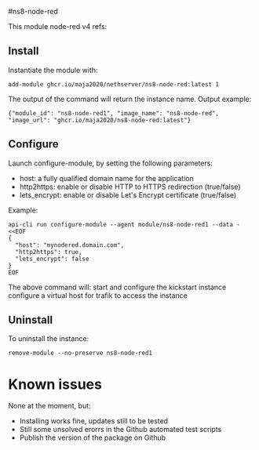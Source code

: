 #ns8-node-red

This module node-red v4
refs: 

## Install

Instantiate the module with:

    add-module ghcr.io/maja2020/nethserver/ns8-node-red:latest 1

The output of the command will return the instance name.
Output example:

    {"module_id": "ns8-node-red1", "image_name": "ns8-node-red", "image_url": "ghcr.io/maja2020/ns8-node-red:latest"}

## Configure

Launch configure-module, by setting the following parameters:

- host: a fully qualified domain name for the application
- http2https: enable or disable HTTP to HTTPS redirection (true/false)
- lets_encrypt: enable or disable Let's Encrypt certificate (true/false)

Example:
```
api-cli run configure-module --agent module/ns8-node-red1 --data - <<EOF
{
  "host": "mynodered.domain.com",
  "http2https": true,
  "lets_encrypt": false
}
EOF
```
The above command will:
    start and configure the kickstart instance
    configure a virtual host for trafik to access the instance

## Uninstall

To uninstall the instance:

    remove-module --no-preserve ns8-node-red1

# Known issues
None at the moment, but:
- Installing works fine, updates still to be tested
- Still some unsolved erorrs in the Github automated test scripts
- Publish the version of the package on Github